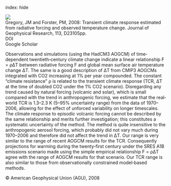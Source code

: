 index: hide

<div class="Citation">
    <div class="Citation-thumb CitationThumb-linked"  data-href="https://doi.org/10.1029/2008jd010405">
      <img src="https://static.claimspace.cloud/climate-study-static/refs/thumbs/12/Gregory_and_Forster_2008-thumb.png" />
    </div>

  <div class="Citation-body">
    <div class="Citation-text">Gregory, JM and Forster, PM, 2008: Transient climate response estimated from radiative forcing and observed temperature change. <span class="Article-journal">Journal of Geophysical Research, </span><span class="Article-volume">113, </span>D23105pp.</div>
    <div class="Citation-links">
      <div class="CitationLink" data-href="https://doi.org/10.1029/2008jd010405">
        <div class="CitationLink-icon CitationLink-Doi"></div>
        <div class="CitationLink-text">DOI</div>
      </div>
      <div class="CitationLink" data-href="https://scholar.google.com/scholar?q=10.1029/2008jd010405">
        <div class="CitationLink-icon CitationLink-Scholar"></div>
        <div class="CitationLink-text">Google Scholar</div>
      </div>
    </div>
  </div>
</div>

Observations and simulations (using the HadCM3 AOGCM) of time‐dependent twentieth‐century climate change indicate a linear relationship F = ρΔT between radiative forcing F and global mean surface air temperature change ΔT. The same is a good description of ΔT from CMIP3 AOGCMs integrated with CO2 increasing at 1% per year compounded. The constant “climate resistance” ρ is related to the transient climate response (TCR, ΔT at the time of doubled CO2 under the 1% CO2 scenario). Disregarding any trend caused by natural forcing (volcanic and solar), which is small compared with the trend in anthropogenic forcing, we estimate that the real‐world TCR is 1.3–2.3 K (5–95% uncertainty range) from the data of 1970–2006, allowing for the effect of unforced variability on longer timescales. The climate response to episodic volcanic forcing cannot be described by the same relationship and merits further investigation; this constitutes a systematic uncertainty of the method. The method is quite insensitive to the anthropogenic aerosol forcing, which probably did not vary much during 1970–2006 and therefore did not affect the trend in ΔT. Our range is very similar to the range of recent AOGCM results for the TCR. Consequently projections for warming during the twenty‐first century under the SRES A1B emissions scenario made using the simple empirical relationship F = ρΔT agree with the range of AOGCM results for that scenario. Our TCR range is also similar to those from observationally constrained model‐based methods.

<div class="Citation-copy">
&copy; American Geophysical Union (AGU), 2008
</div>